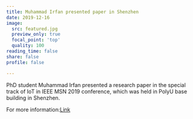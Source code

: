 ```yaml
---
title: Muhammad Irfan presented paper in Shenzhen
date: 2019-12-16
image:
  src: featured.jpg
  preview_only: true
  focal_point: 'top'
  quality: 100
reading_time: false
share: false
profile: false

---
```

 
<!--more-->
PhD student Muhammad Irfan presented a research paper in the special track of IoT in IEEE MSN 2019 conference, which was held in PolyU base building in Shenzhen.

For more information:[Link](https://conference.cs.cityu.edu.hk/msn2019/ai2ot.php)